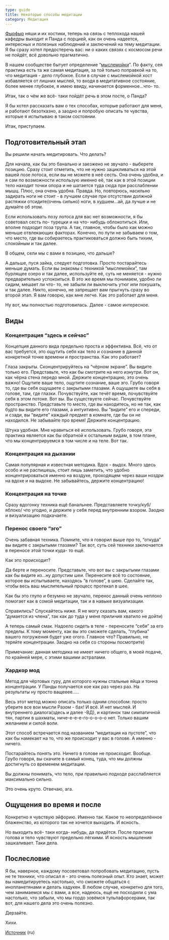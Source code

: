```yaml
---
type: guide
title: Некоторые способы медитации
category: Медитация
---
```



[Фырфыр](:терминология#двоеяз) няши и их хостики, теперь на связь с теплохода нашей кафедры выходит и Панда с порцией, как он очень надеется, интересных и полезных наблюдений и заключений на тему медитации. Я бы сразу хотел предостеречь вас: ни о каких связях с космосом речи не пойдёт, всё довольно прагматично.

В нашем сообществе бытует определение “[мыслемойки](/мыслемойка)”. По факту, сея практика есть та же самая медитация, за той только поправкой на то, что медитация - дело глубокое. Если в случае с мыслемойкой хост избавляется от лишних мыслей, то входя в медитативное состояние, более менее глубокое, я имею ввиду, начинается форменное…что- то.

Итак, так о чём же всё- таки пойдёт речь в этом посте, о Панда?

Я бы хотел рассказать вам о тех способах, которые работают для меня, и работают безотказно, а заодно и попробую описать те чувства, которые я испытываю в таком состоянии.

Итак, приступаем.

## Подготовительный этап
Вы решили начать медитировать. Что делать?

Для начала, как бы это банально и заезжено не звучало - выберете позицию. Сразу стоит отметить, что не нужно зацикливаться на этой вашей позе лотоса, если вы не можете в неё сесть. Она очень удобна, и я сам по возможности использую именно её, так как в этой позиции тело находит точки опора и не шатается туда сюда при расслаблении мышц. Плюс, она очень удобна. Правда. Но, повторюсь, насильно задирать ноги не стоит - в лучшем случае при отсутствии должной растяжки отсидите(очень сильно) ноги, в худшем…ай, да лучше и не думайте об этом.

Если использовать позу лотоса для вас нет возможности, я бы советовал сесть по- турецки и на что- нибудь облокотиться. Или, вполне подходит поза трупа. А так, главное, чтобы было как можно меньше отвлекающих факторах. Конечно, по пути не забываем о том, что место, где вы собираетесь практиковаться должно быть тихим, спокойным и так далее.

В общем, сели мы с вами в позицию, что дальше?

А дальше, пуся зайка, следует подготовка. Просто постарайтесь меньше думать. Если вы знакомы с техникой “мыслемойки”, там бурлящее озеро и так далее, используйте её, суть не меняется - нужно предварительно успокоиться. В это же время мы понимаем, удобно ли сидим, мешает ли что- то, не забыли ли выключить утюг или покушать, и так далее. Никто, конечно, не запрещает вам прыгнуть сразу во второй этап. Я вам говорю, как мне легче. Как это работает для меня.

Ну вот, мы полностью подготовилась. Далее - самое интересное.

## Виды
### Концентрация “здесь и сейчас”
Концепция данного вида предельно проста и эффективна. Всё, что от вас требуется, это ощутить себя как тело и сознание в данной конкретной точке времени и пространства. Как это работает?

Глаза закрыты. Сконцентрируйтесь на “чёрном экране”. Вы видите только его. Представьте, что как бы смотрите на него изнутри. Вот он, как чёрна стена передо мной. Держите концентрацию, это очень важно! Ощутите ваше тело, ощутите сознание, ваше эго. Грубо говоря то, где вы себя ощущаете с закрытыми глазами. А ощущаете вы себя в голове, там, где глазки. Почувствуйте, как течёт время, почувствуйте себя в этом потоке. Вот вы. Вы существуете сейчас. Почувствуйте пространство. Представьте то место, где вы находитесь, но не так, как будто вы видите его глазами, а интуитивно. Вы “видите” его и спереди, и сзади, вы “видите” каждый предмет в комнате, где бы он не находился. Не забывайте про время! Держите концентрацию.

Штука удобная. Мне нравиться её использовать. Грубо говоря, эта практика является как бы обратной к остальным видам, в том плане, что мы концентрируемся в том числе и на теле. Вот так.

### Концентрация на дыхании
Самая популярная и известная методика. Вдох - выдох. Много здесь особо и не распишешь, стоит лишь заметить, что удобно концентрироваться именно на воздухе, проходящем через ваши ноздри на вдохе и на выдохе. Не забывайтесь, держите концентрацию!

### Концентрация на точке
Сразу  вдогонку техника ещё банальнее. Представляете точку/куб/яблоко/ что угодно, и держите у себя перед внутренним взором. Заодно и визуализацию подкачаете.

### Перенос своего “эго”
Очень забавная техника. Помните, что я говорил выше про то, “откуда” вы видите с закрытыми глазами? Так вот, суть сей техники заключается в переносе этой точки куда- то ещё.

Как это происходит?

Да берте и переносите. Представьте, что вот вы с закрытыми глазами как бы видите из…ну допустим шеи. Перенесите всё то состояние, которое вы испытываете, находясь “в голове”, в шею. Сделайте так, чтобы весь ваш мыслительный процесс протекал в шее.

Как бы это глупо и безумно не звучало, перенос данный очень неплохо помогает как в сомой медитации, так и в навыке визуализации.

Справились? Спускайтесь ниже. Я не могу сказать вам, какого “думается из члена”, так как до туда у меня приличия хватило не дойти)

А теперь самый смак. Надоело сидеть в теле - переносите “себя” за его пределы. К тому моменту, как вы это сможете сделать, “глубина” вашего погружения будет уже огого. Главное что? Правильно, не теряйте концентрации. Заодно на себя со стороны посмотрите)

Примечание: данная методика не имеет ничего общего, в моей подаче, по крайней мере, с этими вашими астралами.

### Хардкор мод
Метод для чёртовых гуру, для которого нужны стальные яйца и тонна концентрации. У Панды получается кое как раз через раз. На результаты ну просто ващееее…..

Весь этот метод можно описать только одним способом: просто уберите все вои мысли Разом - бах! И всё. И нет мыслей. И внутреннего диалога(здесь и далее -ВД), и картинок там симпатичной тян, партии в шахматы, ниче-е-е-е-го-о-о-о-о нет. Только вашим желанием и силой воли.

Этот способ встречается под названием “медитация на пустоте”, что как бы намекает на то, что же происходит у вас в голове. А именно - ничего.

Постарайтесь понять это. Ничего в голове не происходит. Вообще. Грубо говоря, вы скачите в самый конец, туда, что мы должны достигнуть со временем медитации.

Вы должны понимать, что тело, при правильно подходе расслабляется максимально сильно.

Это очень круто. Отвечаю, ага.

## Ощущения во время и после
Конкретно я чувствую эйфорию. Именно так. Какое то неопределённое блаженство, из которого так не хочется выходить. И ясность.

Но выходить всё- таки когда- нибудь, да придётся. После практики голова и тело чувствуют предельно лёгкими. И ясность мышления зашкаливает. Таки дела.

## Послесловие
Я бы, наверное, каждому посоветовал попробовать медитацию, пусть не те техники, что описал я - это очень полезный опыт. Кто знает, может вы намедитируетесь настолько, что сможете общаться с инопланетянами и делать хадукен. В любом случае, конкретно для того, чем занимаемся мы с вами, а все, надеюсь, ещё не посходили с ума настолько, что забыли, что мы гордо зовёмся тульпафорсерами, так вот, для нашего дела это очень полезно.

Дерзайте.

Хихи.

[Источник](http://moscow-tulpaforcers.tk/post/61149513930) (ru)
